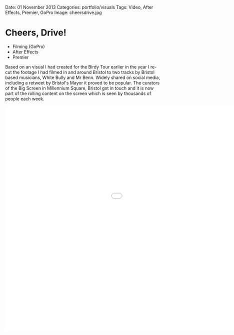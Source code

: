 Date: 01 November 2013
Categories: portfolio/visuals
Tags: Video, After Effects, Premier, GoPro
Image: cheersdrive.jpg

# Cheers, Drive!

<section class="description">

<ul class="skills">
  <li>Filming (GoPro)</li>
  <li>After Effects</li>
  <li>Premier</li>
</ul>

Based on an visual I had created for the Birdy Tour earlier in the year I re-cut the footage I had filmed in and around Bristol to two tracks by Bristol based musicians, White Bully and Mr Benn. Widely shared on social media, including a retweet by Bristol's Mayor it proved to be popular. The curators of the Big Screen in Millennium Square, Bristol got in touch and it is now part of the rolling content on the screen which is seen by thousands of people each week.

<div class="videoWrapper">
  <iframe src="//player.vimeo.com/video/80801846?title=0&amp;byline=0&amp;portrait=0&amp;color=ff0179" width="1280" height="720" frameborder="0" webkitallowfullscreen mozallowfullscreen allowfullscreen />
</div>

</section>
